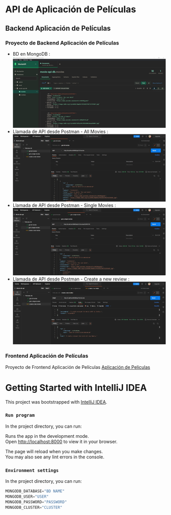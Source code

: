 # API de Aplicación de Películas

## Backend Aplicación de Películas
### Proyecto de Backend Aplicación de Películas

- BD en MongoDB : ![Aplicación de Peliculas](https://raw.githubusercontent.com/vtorresm/movies/main/src/main/resources/static/backend1.jpg)
- Llamada de API desde Postman - All Movies : ![Aplicación de Peliculas](https://raw.githubusercontent.com/vtorresm/movies/main/src/main/resources/static/backend2.jpg)
- Llamada de API desde Postman - Single Movies : ![Aplicación de Peliculas](https://raw.githubusercontent.com/vtorresm/movies/main/src/main/resources/static/backend3.jpg)
- Llamada de API desde Postman - Create a new review : ![Aplicación de Peliculas](https://raw.githubusercontent.com/vtorresm/movies/main/src/main/resources/static/backend4.jpg)

### Frontend Aplicación de Películas

Proyecto de Frontend Aplicación de Películas [Aplicación de Peliculas](https://github.com/vtorresm/my-movies)

# Getting Started with IntelliJ IDEA

This project was bootstrapped with [IntelliJ IDEA](https://www.jetbrains.com/es-es/idea/).

### `Run program`

In the project directory, you can run:

Runs the app in the development mode.\
Open [http://localhost:8000](http://localhost:8000) to view it in your browser.

The page will reload when you make changes.\
You may also see any lint errors in the console.

### `Environment settings`

In the project directory, you can run:

```java
MONGODB_DATABASE="BD NAME"
MONGODB_USER="USER"
MONGODB_PASSWORD="PASSWORD"
MONGODB_CLUSTER="CLUSTER"
```